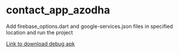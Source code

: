 # contact_app_azodha

Add firebase_options.dart and google-services.json files in specified location and run the project

[Link to download debug apk](https://drive.google.com/file/d/1zk_xCouUe-woGPYnKc1FOURPXipc_XEJ/view?usp=sharing)


